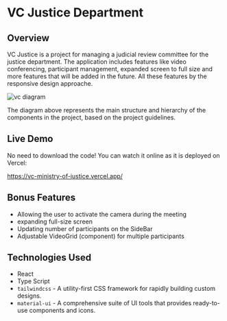 # VC Justice Department 

## Overview
VC Justice is a project for managing a judicial review committee for the justice department. 
The application includes features like video conferencing, participant management, expanded screen to full size and more features that will be added in the future. 
All these features by the responsive design approache.

 
![vc diagram](https://github.com/rcanaan/vc-justice/assets/58044154/9fed4b22-d4e7-42d6-8be0-a6380d5c996f)

The diagram above represents the main structure and hierarchy of the components in the project, 
 based on the project guidelines. 


## Live Demo
No need to download the code! You can watch it online as it is deployed on Vercel:

https://vc-ministry-of-justice.vercel.app/


## Bonus Features 
- Allowing the user to activate the camera during the meeting
- expanding full-size screen
- Updating number of participants on the SideBar
- Adjustable VideoGrid (component) for multiple participants



## Technologies Used
- React 
- Type Script
- `tailwindcss` - A utility-first CSS framework for rapidly building custom designs.
- `material-ui` - A comprehensive suite of UI tools that provides ready-to-use components and icons.
